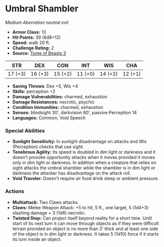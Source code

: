 # Umbral Shambler

*Medium* *Aberration* *neutral evil*

- **Armor Class:** 13
- **Hit Points:** 39 (6d8+12)
- **Speed:** walk 20 ft.
- **Challenge Rating:** 2
- **Source:** [Tome of Beasts 3](https://koboldpress.com/kpstore/product/tome-of-beasts-2-for-5th-edition/)

| STR | DEX | CON | INT | WIS | CHA |
| --- | --- | --- | --- | --- | --- |
| 17 (+3) | 16 (+3) | 15 (+2) | 11 (+0) | 14 (+2) | 12 (+1) |

- **Saving Throws**: Dex +5, Wis +4
- **Skills:** perception +2
- **Damage Vulnerabilities:** charmed, exhaustion
- **Damage Resistances:** necrotic, psychic
- **Condition Immunities:** charmed, exhaustion
- **Senses:** blindsight 30', darkvision 60', passive Perception 14
- **Languages:** Common, Void Speech
### Special Abilities
- **Sunlight Sensitivity:** In sunlight disadvantage on attacks and Wis (Perception) checks that use sight.
- **Tenebrous Agility:** Its speed is doubled in dim light or darkness and it doesn’t provoke opportunity attacks when it moves provided it moves only in dim light or darkness. In addition when a creature that relies on sight attacks the umbral shambler while the shambler is in dim light or darkness the attacker has disadvantage on the attack roll.
- **Void Traveler:** Doesn’t require air food drink sleep or ambient pressure.
### Actions
- **Multiattack:** Two Claws attacks.
- **Claws:** Melee Weapon Attack: +5 to hit, 5 ft., one target, 5 (1d4+3) slashing damage + 3 (1d6) necrotic.
- **Twisted Step:** Can project itself beyond reality for a short time. Until start of its next turn it can move through objects as if they were difficult terrain provided an object is no more than 3' thick and at least one side of the object is in dim light or darkness. It takes 5 (1d10) force if it starts its turn inside an object.
